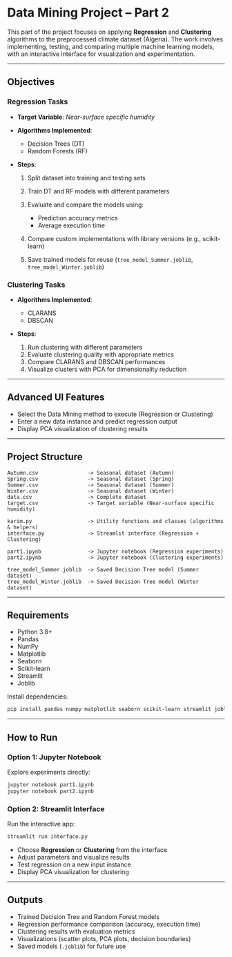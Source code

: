 # Data Mining Project – Part 2

This part of the project focuses on applying **Regression** and **Clustering** algorithms to the preprocessed climate dataset (Algeria). The work involves implementing, testing, and comparing multiple machine learning models, with an interactive interface for visualization and experimentation.

---

## Objectives

### Regression Tasks

* **Target Variable**: *Near-surface specific humidity*
* **Algorithms Implemented**:

  * Decision Trees (DT)
  * Random Forests (RF)
* **Steps**:

  1. Split dataset into training and testing sets
  2. Train DT and RF models with different parameters
  3. Evaluate and compare the models using:

     * Prediction accuracy metrics
     * Average execution time
  4. Compare custom implementations with library versions (e.g., scikit-learn)
  5. Save trained models for reuse (`tree_model_Summer.joblib`, `tree_model_Winter.joblib`)

### Clustering Tasks

* **Algorithms Implemented**:

  * CLARANS
  * DBSCAN
* **Steps**:

  1. Run clustering with different parameters
  2. Evaluate clustering quality with appropriate metrics
  3. Compare CLARANS and DBSCAN performances
  4. Visualize clusters with PCA for dimensionality reduction

---

## Advanced UI Features

* Select the Data Mining method to execute (Regression or Clustering)
* Enter a new data instance and predict regression output
* Display PCA visualization of clustering results

---

## Project Structure

```
Autumn.csv                -> Seasonal dataset (Autumn)
Spring.csv                -> Seasonal dataset (Spring)
Summer.csv                -> Seasonal dataset (Summer)
Winter.csv                -> Seasonal dataset (Winter)
data.csv                  -> Complete dataset
target.csv                -> Target variable (Near-surface specific humidity)

karim.py                  -> Utility functions and classes (algorithms & helpers)
interface.py              -> Streamlit interface (Regression + Clustering)

part1.ipynb               -> Jupyter notebook (Regression experiments)
part2.ipynb               -> Jupyter notebook (Clustering experiments)

tree_model_Summer.joblib  -> Saved Decision Tree model (Summer dataset)
tree_model_Winter.joblib  -> Saved Decision Tree model (Winter dataset)
```

---

## Requirements

* Python 3.8+
* Pandas
* NumPy
* Matplotlib
* Seaborn
* Scikit-learn
* Streamlit
* Joblib

Install dependencies:

```bash
pip install pandas numpy matplotlib seaborn scikit-learn streamlit joblib
```

---

## How to Run

### Option 1: Jupyter Notebook

Explore experiments directly:

```bash
jupyter notebook part1.ipynb
jupyter notebook part2.ipynb
```

### Option 2: Streamlit Interface

Run the interactive app:

```bash
streamlit run interface.py
```

* Choose **Regression** or **Clustering** from the interface
* Adjust parameters and visualize results
* Test regression on a new input instance
* Display PCA visualization for clustering

---

## Outputs

* Trained Decision Tree and Random Forest models
* Regression performance comparison (accuracy, execution time)
* Clustering results with evaluation metrics
* Visualizations (scatter plots, PCA plots, decision boundaries)
* Saved models (`.joblib`) for future use

